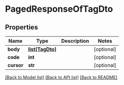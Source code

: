 # PagedResponseOfTagDto

## Properties
Name | Type | Description | Notes
------------ | ------------- | ------------- | -------------
**body** | [**list[TagDto]**](TagDto.md) |  | [optional] 
**code** | **int** |  | [optional] 
**cursor** | **str** |  | [optional] 

[[Back to Model list]](../README.md#documentation-for-models) [[Back to API list]](../README.md#documentation-for-api-endpoints) [[Back to README]](../README.md)


